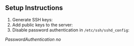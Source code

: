 ## Setup Instructions
1. Generate SSH keys:
2. Add public keys to the server:
3. Disable password authentication in `/etc/ssh/sshd_config`:

*PasswordAuthentication no*
